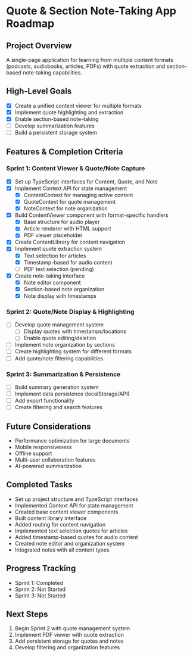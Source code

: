 # Quote & Section Note-Taking App Roadmap

## Project Overview
A single-page application for learning from multiple content formats (podcasts, audiobooks, articles, PDFs) with quote extraction and section-based note-taking capabilities.

## High-Level Goals
- [x] Create a unified content viewer for multiple formats
- [x] Implement quote highlighting and extraction
- [x] Enable section-based note-taking
- [ ] Develop summarization features
- [ ] Build a persistent storage system

## Features & Completion Criteria

### Sprint 1: Content Viewer & Quote/Note Capture
- [x] Set up TypeScript interfaces for Content, Quote, and Note
- [x] Implement Context API for state management
  - [x] ContentContext for managing active content
  - [x] QuoteContext for quote management
  - [x] NoteContext for note organization
- [x] Build ContentViewer component with format-specific handlers
  - [x] Base structure for audio player
  - [x] Article renderer with HTML support
  - [x] PDF viewer placeholder
- [x] Create ContentLibrary for content navigation
- [x] Implement quote extraction system
  - [x] Text selection for articles
  - [x] Timestamp-based for audio content
  - [ ] PDF text selection (pending)
- [x] Create note-taking interface
  - [x] Note editor component
  - [x] Section-based note organization
  - [x] Note display with timestamps

### Sprint 2: Quote/Note Display & Highlighting
- [ ] Develop quote management system
  - [ ] Display quotes with timestamps/locations
  - [ ] Enable quote editing/deletion
- [ ] Implement note organization by sections
- [ ] Create highlighting system for different formats
- [ ] Add quote/note filtering capabilities

### Sprint 3: Summarization & Persistence
- [ ] Build summary generation system
- [ ] Implement data persistence (localStorage/API)
- [ ] Add export functionality
- [ ] Create filtering and search features

## Future Considerations
- Performance optimization for large documents
- Mobile responsiveness
- Offline support
- Multi-user collaboration features
- AI-powered summarization

## Completed Tasks
- Set up project structure and TypeScript interfaces
- Implemented Context API for state management
- Created base content viewer components
- Built content library interface
- Added routing for content navigation
- Implemented text selection quotes for articles
- Added timestamp-based quotes for audio content
- Created note editor and organization system
- Integrated notes with all content types

## Progress Tracking
- Sprint 1: Completed
- Sprint 2: Not Started
- Sprint 3: Not Started

## Next Steps
1. Begin Sprint 2 with quote management system
2. Implement PDF viewer with quote extraction
3. Add persistent storage for quotes and notes
4. Develop filtering and organization features